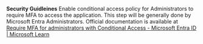 **Security Guidleines**
Enable conditional access policy for Administrators to require MFA to access the application. 
This step will be generally done by Microsoft Entra Administrators.
Official documentation is available at [Require MFA for administrators with Conditional Access - Microsoft Entra ID | Microsoft Learn](
https://learn.microsoft.com/en-us/entra/identity/conditional-access/howto-conditional-access-policy-admin-mfa)